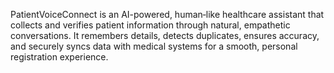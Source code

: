 PatientVoiceConnect is an AI-powered, human‑like healthcare assistant that collects and verifies patient information through natural, empathetic conversations. It remembers details, detects duplicates, ensures accuracy, and securely syncs data with medical systems for a smooth, personal registration experience.